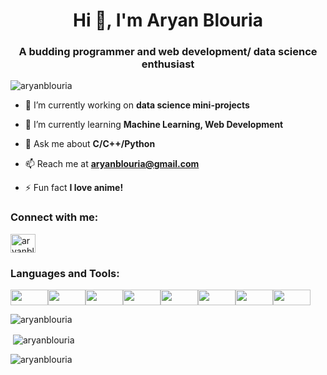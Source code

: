 <h1 align="center">Hi 👋, I'm Aryan Blouria</h1>
<h3 align="center">A budding programmer and web development/ data science enthusiast</h3>

<p align="left"> <img src="https://komarev.com/ghpvc/?username=aryanblouria&label=Profile%20views&color=0e75b6&style=flat" alt="aryanblouria" /> </p>

- 🔭 I’m currently working on **data science mini-projects**

- 🌱 I’m currently learning **Machine Learning, Web Development**

- 💬 Ask me about **C/C++/Python**

- 📫 Reach me at **aryanblouria@gmail.com**

- ⚡ Fun fact **I love anime!**

<h3 align="left">Connect with me:</h3>
<p align="left">
<a href="https://linkedin.com/in/aryanblouria" target="blank"><img align="center" src="https://raw.githubusercontent.com/rahuldkjain/github-profile-readme-generator/master/src/images/icons/Social/linked-in-alt.svg" alt="aryanblouria" height="30" width="40" /></a>
</p>

<h3 align="left">Languages and Tools:</h3>
<img align="center" src="https://img.shields.io/badge/Python-3776AB?style=for-the-badge&logo=python&logoColor=white" height="25" width="60"><img align="center" src="https://img.shields.io/badge/C-00599C?style=for-the-badge&logo=c&logoColor=white" height="25" width="60"><img align="center" src="https://img.shields.io/badge/C%2B%2B-00599C?style=for-the-badge&logo=c%2B%2B&logoColor=white" height="25" width="60"><img align="center" src="https://img.shields.io/badge/Java-ED8B00?style=for-the-badge&logo=java&logoColor=white" height="25" width="60"><img align="center" src="https://img.shields.io/badge/HTML5-E34F26?style=for-the-badge&logo=html5&logoColor=white" height="25" width="60"><img align="center" src="https://img.shields.io/badge/CSS-239120?&style=for-the-badge&logo=css3&logoColor=white" height="25" width="60"><img align="center" src="https://img.shields.io/badge/JavaScript-F7DF1E?style=for-the-badge&logo=javascript&logoColor=black" height="25" width="60"><img align="center" src="https://img.shields.io/badge/Python-3776AB?style=for-the-badge&logo=python&logoColor=white" height="25" width="60">

<p><img align="center" src="https://github-readme-stats.vercel.app/api/top-langs?username=aryanblouria&show_icons=true&locale=en&layout=compact" alt="aryanblouria" /></p>

<p>&nbsp;<img align="center" src="https://github-readme-stats.vercel.app/api?username=aryanblouria&show_icons=true&locale=en" alt="aryanblouria" /></p>

<p><img align="center" src="https://github-readme-streak-stats.herokuapp.com/?user=aryanblouria&" alt="aryanblouria" /></p>
